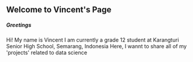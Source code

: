 ## Welcome to Vincent's Page

##### Greetings
Hi!
My name is Vincent
I am currently a grade 12 student at Karangturi Senior High School, Semarang, Indonesia
Here, I wannt to share all of my 'projects' related to data science

